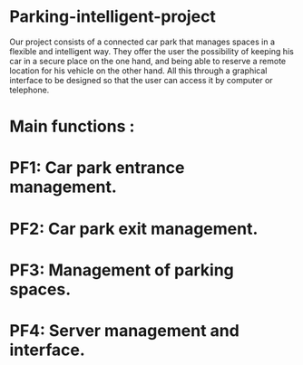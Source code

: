 # Parking-intelligent-project
Our project consists of a connected car park that manages spaces in a flexible and intelligent way. They offer the user the possibility of keeping his car in a secure place on the one hand, and being able to reserve a remote location for his vehicle on the other hand. All this through a graphical interface to be designed so that the user can access it by computer or telephone.

# Main functions :

# PF1: Car park entrance management.
# PF2: Car park exit management.
# PF3: Management of parking spaces.
# PF4: Server management and interface.

